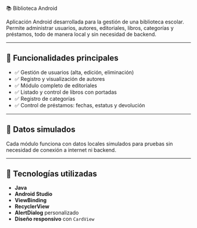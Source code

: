  📚 Biblioteca Android

Aplicación Android desarrollada para la gestión de una biblioteca escolar. Permite administrar usuarios, autores, editoriales, libros, categorías y préstamos, todo de manera local y sin necesidad de backend.

---

## 🚀 Funcionalidades principales

- ✅ Gestión de usuarios (alta, edición, eliminación)
- ✅ Registro y visualización de autores
- ✅ Módulo completo de editoriales
- ✅ Listado y control de libros con portadas
- ✅ Registro de categorías
- ✅ Control de préstamos: fechas, estatus y devolución

---

## 🧪 Datos simulados

Cada módulo funciona con datos locales simulados para pruebas sin necesidad de conexión a internet ni backend.

---

## 🧱 Tecnologías utilizadas

- **Java**
- **Android Studio**
- **ViewBinding**
- **RecyclerView**
- **AlertDialog** personalizado
- **Diseño responsivo** con `CardView`
